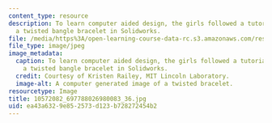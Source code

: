 ```yaml
---
content_type: resource
description: To learn computer aided design, the girls followed a tutorial to build
  a twisted bangle bracelet in Solidworks.
file: /media/https%3A/open-learning-course-data-rc.s3.amazonaws.com/res-2-005-girls-who-build-make-your-own-wearables-workshop-spring-2015/ea43a6329e852573d123b728272454b2_10572082_697788026980083_36.jpg
file_type: image/jpeg
image_metadata:
  caption: To learn computer aided design, the girls followed a tutorial to build
    a twisted bangle bracelet in Solidworks.
  credit: Courtesy of Kristen Railey, MIT Lincoln Laboratory.
  image-alt: A computer generated image of a twisted bracelet.
resourcetype: Image
title: 10572082_697788026980083_36.jpg
uid: ea43a632-9e85-2573-d123-b728272454b2
---
```

